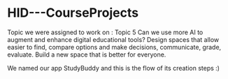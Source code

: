 # HID---CourseProjects

Topic we were assigned to work on :
Topic 5
Can we use more AI to augment and enhance digital educational tools? Design spaces that allow easier to find, compare options and make decisions, communicate, grade, evaluate.
Build a new space that is better for everyone.

We named our app StudyBuddy and this is the flow of its creation steps :)
